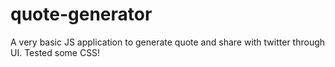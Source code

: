 # quote-generator
A very basic JS application to generate quote and share with twitter through UI. Tested some CSS!
